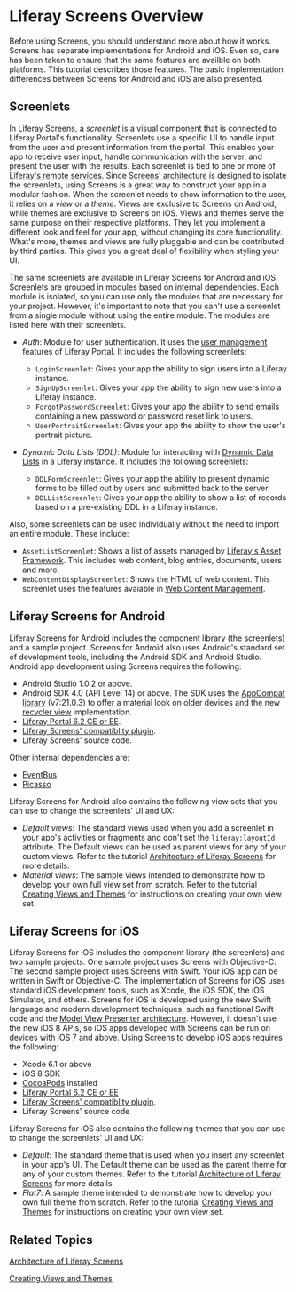 # Liferay Screens Overview [](id=liferay-screens-overview)

Before using Screens, you should understand more about how it works. Screens has 
separate implementations for Android and iOS. Even so, care has been taken to 
ensure that the same features are availble on both platforms. This tutorial 
describes those features. The basic implementation differences between Screens 
for Android and iOS are also presented. 

## Screenlets [](id=screenlets)

In Liferay Screens, a *screenlet* is a visual component that is connected to 
Liferay Portal's functionality. Screenlets use a specific UI to handle input 
from the user and present information from the portal. This enables your app to 
receive user input, handle communication with the server, and present the user 
with the results. Each screenlet is tied to one or more of 
[Liferay's remote services](/tutorials/-/knowledge_base/6-2/invoking-remote-services). 
Since [Screens' architecture](/tutorials/-/knowledge_base/6-2/architecture-of-liferay-screens) 
is designed to isolate the screenlets, using Screens is a great way to construct 
your app in a modular fashion. When the screenlet needs to show information to 
the user, it relies on a *view* or a *theme*. Views are exclusive to Screens on 
Android, while themes are exclusive to Screens on iOS. Views and themes serve 
the same purpose on their respective platforms. They let you implement a 
different look and feel for your app, without changing its core functionality. 
What's more, themes and views are fully pluggable and can be contributed by 
third parties. This gives you a great deal of flexibility when styling your UI.

The same screenlets are available in Liferay Screens for Android and iOS. 
Screenlets are grouped in modules based on internal dependencies. Each module is 
isolated, so you can use only the modules that are necessary for your project. 
However, it's important to note that you can't use a screenlet from a single 
module without using the entire module. The modules are listed here with their 
screenlets.

- *Auth*: Module for user authentication. It uses the [user management](/portal/-/knowledge_base/6-2/user-management) 
  features of Liferay Portal. It includes the following screenlets: 

	- `LoginScreenlet`: Gives your app the ability to sign users into a 
	  Liferay instance.
	- `SignUpScreenlet`: Gives your app the ability to sign new users into a 
	  Liferay instance.
	- `ForgotPasswordScreenlet`: Gives your app the ability to send emails 
	  containing a new password or password reset link to users.
	- `UserPortraitScreenlet`: Gives your app the ability to show the user's 
	  portrait picture.

- *Dynamic Data Lists (DDL)*: Module for interacting with [Dynamic Data Lists](/portal/-/knowledge_base/6-2/using-web-forms-and-dynamic-data-lists) 
  in a Liferay instance. It includes the following screenlets:

	- `DDLFormScreenlet`: Gives your app the ability to present dynamic 
	  forms to be filled out by users and submitted back to the server.
	- `DDLListScreenlet`: Gives your app the ability to show a list of 
	  records based on a pre-existing DDL in a Liferay instance.

Also, some screenlets can be used individually without the need to import an 
entire module. These include: 

- `AssetListScreenlet`: Shows a list of assets managed by 
  [Liferay's Asset Framework](/tutorials/-/knowledge_base/6-2/asset-framework). 
  This includes web content, blog entries, documents, users and more. 
- `WebContentDisplayScreenlet`: Shows the HTML of web content. This screenlet 
  uses the features avaiable in [Web Content Management](/portal/-/knowledge_base/6-2/web-content-management). 

## Liferay Screens for Android [](id=liferay-screens-for-android)

Liferay Screens for Android includes the component library (the screenlets) and 
a sample project. Screens for Android also uses Android's standard set of 
development tools, including the Android SDK and Android Studio. Android app 
development using Screens requires the following:

- Android Studio 1.0.2 or above.
- Android SDK 4.0 (API Level 14) or above. The SDK uses the [AppCompat library](https://developer.android.com/tools/support-library/features.html#v7-appcompat) 
  (v7:21.0.3) to offer a material look on older devices and the new 
  [recycler view](https://developer.android.com/tools/support-library/features.html#v7-recyclerview) 
  implementation.
- [Liferay Portal 6.2 CE or EE](http://www.liferay.com/downloads/liferay-portal/available-releases).
- [Liferay Screens' compatiblity plugin](https://github.com/liferay/liferay-screens/tree/master/portal). 
- Liferay Screens' source code. 

Other internal dependencies are: 

- [EventBus](https://github.com/greenrobot/EventBus) 
- [Picasso](http://square.github.io/picasso/)

Liferay Screens for Android also contains the following view sets that you can 
use to change the screenlets' UI and UX: 

- *Default views*: The standard views used when you add a screenlet in your 
app's activities or fragments and don't set the `liferay:layoutId` attribute. 
The Default views can be used as parent views for any of your custom views. 
Refer to the tutorial [Architecture of Liferay Screens](/tutorials/-/knowledge_base/6-2/architecture-of-liferay-screens) 
for more details.
- *Material views*: The sample views intended to demonstrate how to develop 
your own full view set from scratch. Refer to the tutorial 
[Creating Views and Themes](/tutorials/-/knowledge_base/6-2/creating-views-and-themes) 
for instructions on creating your own view set. 

## Liferay Screens for iOS [](id=liferay-screens-for-ios)

Liferay Screens for iOS includes the component library (the screenlets) and two 
sample projects. One sample project uses Screens with Objective-C. The second 
sample project uses Screens with Swift. Your iOS app can be written in Swift or 
Objective-C. The implementation of Screens for iOS uses standard iOS development 
tools, such as Xcode, the iOS SDK, the iOS Simulator, and others. Screens for 
iOS is developed using the new Swift language and modern development techniques, 
such as functional Swift code and the [Model View Presenter architecture](http://en.wikipedia.org/wiki/Model%E2%80%93view%E2%80%93presenter). 
However, it doesn't use the new iOS 8 APIs, so iOS apps developed with Screens 
can be run on devices with iOS 7 and above. Using Screens to develop iOS apps 
requires the following: 

- Xcode 6.1 or above
- iOS 8 SDK
- [CocoaPods](http://cocoapods.org) installed
- [Liferay Portal 6.2 CE or EE](http://www.liferay.com/downloads/liferay-portal/available-releases)
- [Liferay Screens' compatiblity plugin](https://github.com/liferay/liferay-screens/tree/master/portal). 
- Liferay Screens' source code

Liferay Screens for iOS also contains the following themes that you can use to 
change the screenlets' UI and UX: 

- *Default*: The standard theme that is used when you insert any screenlet in 
your app's UI. The Default theme can be used as the parent theme for any of your 
custom themes. Refer to the tutorial [Architecture of Liferay Screens](/tutorials/-/knowledge_base/6-2/architecture-of-liferay-screens) 
for more details. 
- *Flat7*: A sample theme intended to demonstrate how to develop your own full 
theme from scratch. Refer to the tutorial [Creating Views and Themes](/tutorials/-/knowledge_base/6-2/creating-views-and-themes) 
for instructions on creating your own view set. 

## Related Topics [](id=related-topics)

[Architecture of Liferay Screens](/tutorials/-/knowledge_base/6-2/architecture-of-liferay-screens)

[Creating Views and Themes](/tutorials/-/knowledge_base/6-2/creating-views-and-themes)
